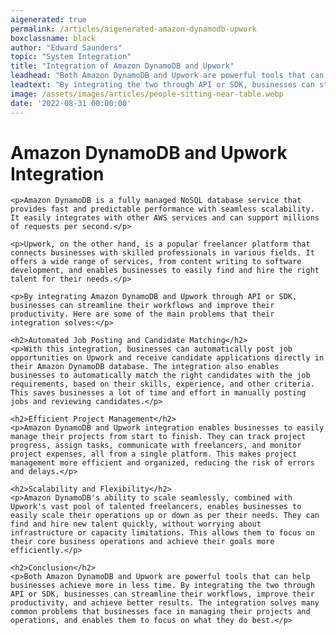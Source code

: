 ```yaml
---
aigenerated: true
permalink: /articles/aigenerated-amazon-dynamodb-upwork
boxclassname: black
author: "Edward Saunders"
topic: "System Integration"
title: "Integration of Amazon DynamoDB and Upwork"
leadhead: "Both Amazon DynamoDB and Upwork are powerful tools that can help businesses achieve more in less time"
leadtext: "By integrating the two through API or SDK, businesses can streamline their workflows, improve their productivity, and achieve better results. The integration solves many common problems that businesses face in managing their projects and operations, and enables them to focus on what they do best."
image: /assets/images/articles/people-sitting-near-table.webp
date: '2022-08-31 00:00:00'
---
```

<div class="arttext">
	<h1>Amazon DynamoDB and Upwork Integration</h1>

	<p>Amazon DynamoDB is a fully managed NoSQL database service that provides fast and predictable performance with seamless scalability. It easily integrates with other AWS services and can support millions of requests per second.</p>

	<p>Upwork, on the other hand, is a popular freelancer platform that connects businesses with skilled professionals in various fields. It offers a wide range of services, from content writing to software development, and enables businesses to easily find and hire the right talent for their needs.</p>

	<p>By integrating Amazon DynamoDB and Upwork through API or SDK, businesses can streamline their workflows and improve their productivity. Here are some of the main problems that their integration solves:</p>

	<h2>Automated Job Posting and Candidate Matching</h2>
	<p>With this integration, businesses can automatically post job opportunities on Upwork and receive candidate applications directly in their Amazon DynamoDB database. The integration also enables businesses to automatically match the right candidates with the job requirements, based on their skills, experience, and other criteria. This saves businesses a lot of time and effort in manually posting jobs and reviewing candidates.</p>

	<h2>Efficient Project Management</h2>
	<p>Amazon DynamoDB and Upwork integration enables businesses to easily manage their projects from start to finish. They can track project progress, assign tasks, communicate with freelancers, and monitor project expenses, all from a single platform. This makes project management more efficient and organized, reducing the risk of errors and delays.</p>

	<h2>Scalability and Flexibility</h2>
	<p>Amazon DynamoDB's ability to scale seamlessly, combined with Upwork's vast pool of talented freelancers, enables businesses to easily scale their operations up or down as per their needs. They can find and hire new talent quickly, without worrying about infrastructure or capacity limitations. This allows them to focus on their core business operations and achieve their goals more efficiently.</p>

	<h2>Conclusion</h2>
	<p>Both Amazon DynamoDB and Upwork are powerful tools that can help businesses achieve more in less time. By integrating the two through API or SDK, businesses can streamline their workflows, improve their productivity, and achieve better results. The integration solves many common problems that businesses face in managing their projects and operations, and enables them to focus on what they do best.</p>

</div>